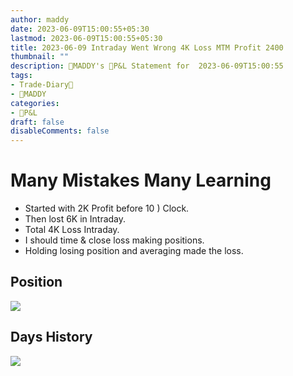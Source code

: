 ```yaml
---
author: maddy
date: 2023-06-09T15:00:55+05:30
lastmod: 2023-06-09T15:00:55+05:30
title: 2023-06-09 Intraday Went Wrong 4K Loss MTM Profit 2400
thumbnail: ""
description: 🧔MADDY's 💸P&L Statement for  2023-06-09T15:00:55 
tags:
- Trade-Diary📗
- 🧔MADDY
categories: 
- 💸P&L
draft: false
disableComments: false
---
```

# Many Mistakes Many Learning

- Started with 2K Profit before 10 ) Clock.
- Then lost 6K in Intraday.
- Total 4K Loss Intraday.
- I should time & close loss making positions.
- Holding losing position and averaging made the loss.

## Position 

![](https://i.imgur.com/V6TKcSR.png)


## Days History

![](https://i.imgur.com/sQLmfwf.png)
